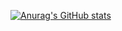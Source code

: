 
[![Anurag's GitHub stats](https://github-readme-stats.vercel.app/api?username=GustavoCMonteiro)](https://github.com/GustavoCMonteiro/github-readme-stats)
